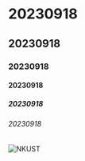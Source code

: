 # 20230918
## 20230918
### 20230918
#### 20230918
##### 20230918
###### 20230918

![NKUST](nkust.png"高科大")
